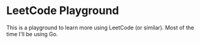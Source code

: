 # LeetCode Playground

This is a playground to learn more using LeetCode (or similar). Most of the time I'll be using Go.
